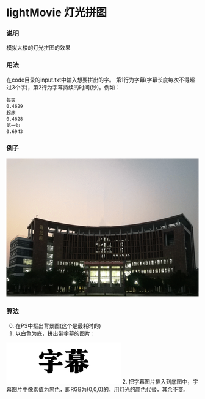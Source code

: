 # lightMovie 灯光拼图

### 说明
模拟大楼的灯光拼图的效果

### 用法
在code目录的input.txt中输入想要拼出的字。
第1行为字幕(字幕长度每次不得超过3个字)，第2行为字幕持续的时间(秒)。例如：
```
每天
0.4629
起床
0.4628
第一句
0.6943
```

### 例子
<img src="./code/movefig.gif" height="360" width="640">  

### 算法

0. 在PS中抠出背景图(这个是最耗时的)  
1. 以白色为底，拼出带字幕的图片：  
<img src="./docs/字幕图片.png" height="108" width="300">  
2. 把字幕图片插入到底图中，字幕图片中像素值为黑色，即RGB为(0,0,0)的，用灯光的颜色代替，其余不变。

